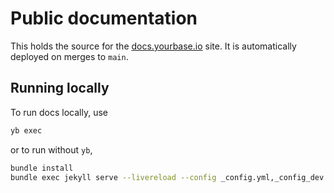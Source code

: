 # Public documentation

This holds the source for the [docs.yourbase.io][docs.yourbase.io] site. It is
automatically deployed on merges to `main`.

## Running locally

To run docs locally, use

```sh
yb exec
```

or to run without `yb`,

```sh
bundle install
bundle exec jekyll serve --livereload --config _config.yml,_config_dev.yml
```

[docs.yourbase.io]: https://docs.yourbase.io

